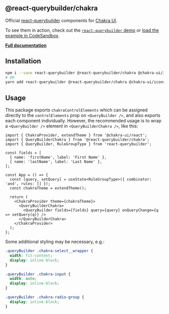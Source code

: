 ## @react-querybuilder/chakra

Official [react-querybuilder](https://npmjs.com/package/react-querybuilder) components for [Chakra UI](https://chakra-ui.com/).

To see them in action, check out the [`react-querybuilder` demo](https://react-querybuilder.js.org/react-querybuilder/#style=chakra) or [load the example in CodeSandbox](https://codesandbox.io/s/github/react-querybuilder/react-querybuilder/tree/main/examples/chakra).

**[Full documentation](https://react-querybuilder.js.org/)**

## Installation

```bash
npm i --save react-querybuilder @react-querybuilder/chakra @chakra-ui/icons @chakra-ui/react @chakra-ui/system @emotion/react @emotion/styled framer-motion
# OR
yarn add react-querybuilder @react-querybuilder/chakra @chakra-ui/icons @chakra-ui/react @chakra-ui/system @emotion/react @emotion/styled framer-motion
```

## Usage

This package exports `chakraControlElements` which can be assigned directly to the `controlElements` prop on `<QueryBuilder />`, and also exports each component individually. However, the recommended usage is to wrap a `<QueryBuilder />` element in `<QueryBuilderChakra />`, like this:

```tsx
import { ChakraProvider, extendTheme } from '@chakra-ui/react';
import { QueryBuilderChakra } from '@react-querybuilder/chakra';
import { QueryBuilder, RuleGroupType } from 'react-querybuilder';

const fields = [
  { name: 'firstName', label: 'First Name' },
  { name: 'lastName', label: 'Last Name' },
];

const App = () => {
  const [query, setQuery] = useState<RuleGroupType>({ combinator: 'and', rules: [] });
  const chakraTheme = extendTheme();

  return (
    <ChakraProvider theme={chakraTheme}>
      <QueryBuilderChakra>
        <QueryBuilder fields={fields} query={query} onQueryChange={q => setQuery(q)} />
      </QueryBuilderChakra>
    </ChakraProvider>
  );
};
```

Some additional styling may be necessary, e.g.:

```css
.queryBuilder .chakra-select__wrapper {
  width: fit-content;
  display: inline-block;
}

.queryBuilder .chakra-input {
  width: auto;
  display: inline-block;
}

.queryBuilder .chakra-radio-group {
  display: inline-block;
}
```
